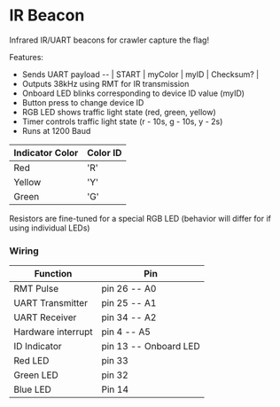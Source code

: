 # IR Beacon

Infrared IR/UART beacons for crawler capture the flag!

Features:
- Sends UART payload -- | START | myColor | myID | Checksum? |
- Outputs 38kHz using RMT for IR transmission
- Onboard LED blinks corresponding to device ID value (myID)
- Button press to change device ID
- RGB LED shows traffic light state (red, green, yellow)
- Timer controls traffic light state (r - 10s, g - 10s, y - 2s)
- Runs at 1200 Baud

|Indicator Color|Color ID|
|---|---|
|Red|'R'|
|Yellow|'Y'|
|Green|'G'|

Resistors are fine-tuned for a special RGB LED (behavior will differ for if using individual LEDs)

### Wiring

|Function|Pin|
|---|---|
|RMT Pulse          |pin 26 -- A0|
|UART Transmitter   |pin 25 -- A1|
|UART Receiver      |pin 34 -- A2|
|Hardware interrupt |pin 4 -- A5|
|ID Indicator       |pin 13 -- Onboard LED|
|Red LED            |pin 33|
|Green LED          |pin 32|
|Blue LED           |Pin 14|
